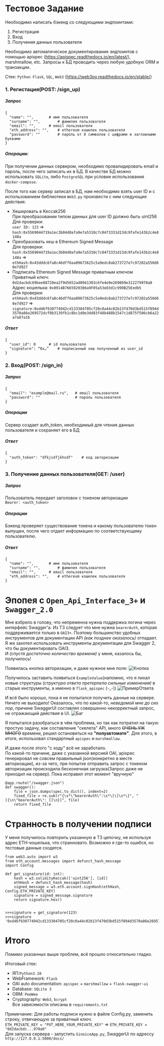 # Тестовое Задание
Необходимо написать бэкенд со следующими эндпоинтами:
1. Регистрация
2. Вход
3. Получения данных пользователя

Необходимо автоматическое документирование эндпоинтов с помощью apispec (https://apispec.readthedocs.io/en/latest/), marshmallow, etc.
Запросы к БД проводить через любую удобную ORM и транзакции.

Стек: `Python Flask`, `SQL`, `Web3` (https://web3py.readthedocs.io/en/stable/)

### 1. Регистация(POST: /sign_up)
##### Запрос

    {
      "name": "", 		# имя пользователя
      "surname": "",        # фамилия пользователя
      "email": "", 		# email пользователя
      "eth_address": "", 	# ethereum кошелек пользователя
      "password": ""        # пароль от 8 символов с цифрами и заглавными буквами
    }

##### Операции:

При получении данных сервером, необходимо провалидировать email и пароль, после чего записать их в БД. В качестве БД можно использовать `SQLite`, либо `PostgreSQL` при условии использования `docker-compose`.

После того как сервер записал в БД, нам необходимо взять user ID и с использованием библиотеки `Web3.py` произвести с ним следующие действия:
- Хешировать в Keccak256  
При преобразовании типом данных для user ID должно быть uint256  
Для проверки:   
`user ID: 123` => `hash:0x5569044719a1ec3b04d0afa9e7a5310c7c0473331d13dc9fafe143b2c4e8148a`  
- Преобразовать хеш в Ethereum Signed Message  
Для проверки:   
`hash:0x5569044719a1ec3b04d0afa9e7a5310c7c0473331d13dc9fafe143b2c4e8148a` => `ethHash:0x43dddc6fa8c46dff6aa09673625c5a9edc8ab273727e7c97202a550d60e7d927`  
- Подписать Ethereum Signed Message приватным ключом  
Приватный ключ:
`0d2dacbdc69bee88720ea2f9d5652ad0941303c6fe4e9e269869e312279970a0`  
Адрес кошелька:
`0x0914B7665920386a9F05a53e83d1c999B25Eedb5`  
Для проверки:  
`ethHash:0x43dddc6fa8c46dff6aa09673625c5a9edc8ab273727e7c97202a550d60e7d927` => `signature:0xd46f930774942cd133304705cf20c0a44c02b13f470d3bd515f894d3570a86e269572dcf0b3139fb1c8bc1d0e3dd83f48b488b1547c1d875f506cb6a22a7a87a1b`

##### Ответ

    {
      "user_id": 0 		# id пользователя
      "signature": “0x…” 	# подписанный хеш полученный из user_id
    }

### 2. Вход(POST: /sign_in)
##### Запрос

    {
      "email": "example@mail.ru",   # email пользователя
      "password": ""                # пароль пользователя
    }

##### Операции
Сервер создает auth_token, необходимый для чтения данных пользователя и сохраняет его в БД

##### Ответ

    {
      "auth_token": "dfkjsdfjkhsdf"    # код авторизации
    }

### 3. Получение данных пользователя(GET: /user)
##### Запрос
Пользователь передает заголовок с токеном авторизации  
`Bearer: <auth_token>`
##### Операции
Бэкенд проверяет существование токена и какому пользователю токен выпущен, после чего отдает информацию по соответствующему пользователю.
##### Ответ

    {
      "name": "", 		# имя пользователя
      "surname": "",        # фамилия пользователя
      "email": "", 		# email пользователя
      "eth_address": "", 	# ethereum кошелек пользователя
    }


# Эпопея с `Open_Api_Interface_3+` и `Swagger_2.0` 
Мне взбрело в голову, что непременна нужна поддержка логина через интерфейс Swagger'a. Из ТЗ следует что мне нужна `bearerAuth`, которая поддерживается только в `OAI3+`. Поэтому большинство удобных инструментов для документации API _(как позднее оказалось)_ отпадает. Я же захотел использовать инструменты документации для Swagger 2, что бы документировать OAI3.  
И _(спустя достаточно количество времени)_ у меня, казалось бы, получилось!  

Появилась кнопка авторизации, и даже нужное мне поле:
![Кнопка](./images/WrongWay_1.png)  

Получилось заставить появиться `ExampleValue`(напомню, что я пихал новые структуры _(структура ответа претерпела сильные изменения)_ в старые инструменты, а именно в `flask_apispec` (-_-))
![ПримерОтвета](./images/WrongWay_2.png)

И всё было хорошо, пока я не попытался получить данные на сервере.
Ничего не выходило! Оказалось, что по какой-то, _неведомой мне до сих пор_, причине SwaggerUI составлял совершенно некорректный запрос, не отражающий действия в UI.
![Баг](./images/WrongWay_3.png)

Я попытался разобраться в чём проблема, но так как потратил на такую простую задачу, как составление "скелета" API, много ~~ОЧЕНЬ УЖ МНОГО~~ времени, решил остановиться на __"полуавтомате"__.
Для этого, в итоге, использовал стандартный `apispec` и `marshmallow`.   

И даже после этого "с ходу" всё не заработало.  
По какой-то причине, даже с указанной версией OAI, apispec генерировал не совсем правильный json(конкретно в месте авторизации), из-за чего, при попытке отправить запрос с токеном авторизации происходила бесконечная загрузка(Запрос даже не приходил на сервер). 
Пока исправил этот момент "вручную"

    @app.route("/swagger.json")
    def swagger():
        file = json.dumps(spec.to_dict(), indent=2)
        fixed_file = re.sub(r"{\s*\"bearerAuth\":\s*\[\]\s*\}", "[{\n\"bearerAuth\": []\n}]", file)
        return fixed_file

# Странность в получении подписи
У меня получилось повторить указанную в ТЗ цепочку, не используя адрес ETH-кошелька, что странновато. Возможно я где-то ошибся, но тестовые данные сходятся.

    from web3.auto import w3
    from eth_account.messages import defunct_hash_message
    import Config

    def get_signature(id: int):
        hash = w3.solidityKeccak(['uint256'], [id])
        ethHash = defunct_hash_message(hash)
        signed_message = w3.eth.account.signHash(ethHash, Config.ETH_PRIVATE_KEY)
        signature = signed_message.signature
        return signature.hex()


    >>>signature = get_signature(123)
    >>>signature
    '0xd46f930774942cd133304705cf20c0a44c02b13f470d3bd515f894d3570a86e269572dcf0b3139fb1c8bc1d0e3dd83f48b488b1547c1d875f506cb6a22a7a87a1b'

# Итого
Помимо указанных выше проблем, всё прошло относительно гладко.   

Итоговый стек: 
- ЯП:`Python3.10`
- WebFramework: `Flask` 
- OAI auto documentation: `apispec` + `marshmallow` + `flask-swagger-ui`
- Database: `SQLite 3`
- ORM: `PeeWee`
- Cryptography: `Web3`, `bcrypt`   
Все зависимости описаны в `requirements.txt`

Примечание: Для работы подписи нужно в файле Config.py, заменить строку, отвечающую за приватный ключ.  
`ETH_PRIVATE_KEY = "PUT_HERE_YOUR_PRIVATE_KEY"` =>
`ETH_PRIVATE_KEY = "0d2dacbdc...970a0"`  
Для запуска сервера - запустить `GinoiceApp.py`, SwaggerUi по адрессу `http://127.0.0.1:5000/docs/`
